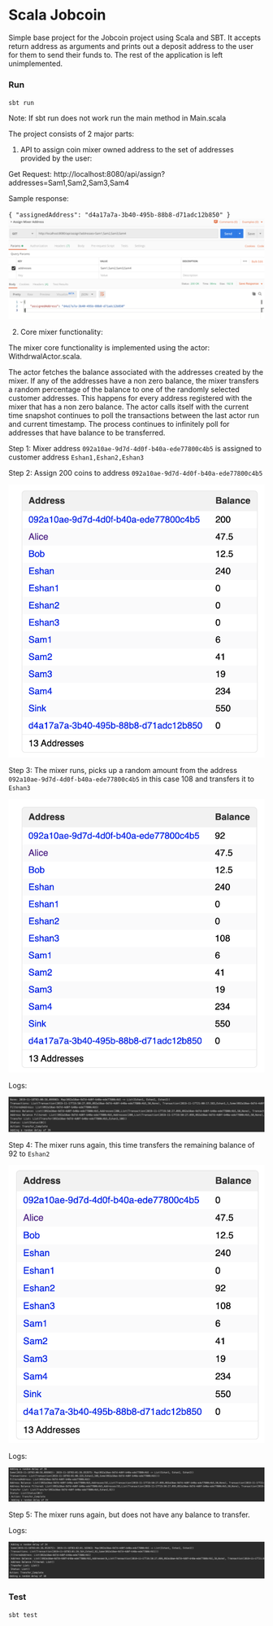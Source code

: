 # Scala Jobcoin
Simple base project for the Jobcoin project using Scala and SBT. It accepts return address as arguments and prints out a deposit address to the user for them to send their funds to. The rest of the application is left unimplemented.

### Run
`sbt run`

Note: If sbt run does not work run the main method in Main.scala

The project consists of 2 major parts: 
1) API to assign coin mixer owned address to the set of addresses provided by the user:

Get Request: http://localhost:8080/api/assign?addresses=Sam1,Sam2,Sam3,Sam4

Sample response: 

`{
    "assignedAddress": "d4a17a7a-3b40-495b-88b8-d71adc12b850"
}`
![Alt text](docs/AssignAddressPostman.png?raw=true "Optional Title")

2) Core mixer functionality: 

The mixer core functionality is implemented using the actor: WithdrwalActor.scala.

The actor fetches the balance associated with the addresses created by the mixer. If any of the addresses have a non zero balance, the mixer transfers a random percentage of the balance to one of the randomly selected customer addresses. This happens for every address registered with the mixer that has a non zero balance.
The actor calls itself with the current time snapshot continues to poll the transactions between the last actor run and current timestamp. The process continues to infinitely poll for addresses that have balance to be transferred.

Step 1: Mixer address `092a10ae-9d7d-4d0f-b40a-ede77800c4b5` is assigned to customer address `Eshan1,Eshan2,Eshan3`

Step 2: Assign 200 coins to address `092a10ae-9d7d-4d0f-b40a-ede77800c4b5`
   
![Alt text](docs/Step2.png?raw=true "Optional Title")

Step 3: The mixer runs, picks up a random amount from the address `092a10ae-9d7d-4d0f-b40a-ede77800c4b5` in this case 108 and transfers it to `Eshan3`

![Alt text](docs/Step3.png?raw=true "Optional Title")

Logs:

![Alt text](docs/LogsStep3.png?raw=true "Optional Title")


Step 4: The mixer runs again, this time transfers the remaining balance of 92 to `Eshan2`

![Alt text](docs/Step4.png?raw=true "Optional Title")

Logs:

![Alt text](docs/LogsStep4.png?raw=true "Optional Title")

Step 5: The mixer runs again, but does not have any balance to transfer.

Logs:

![Alt text](docs/LogsStep5.png?raw=true "Optional Title")



### Test
`sbt test`
